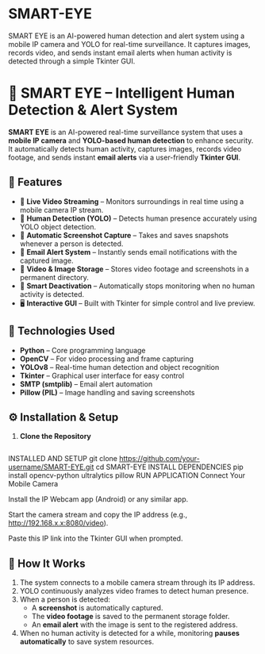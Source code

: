 # SMART-EYE
SMART EYE is an AI-powered human detection and alert system using a mobile IP camera and YOLO for real-time surveillance. It captures images, records video, and sends instant email alerts when human activity is detected through a simple Tkinter GUI.
# 🧠 SMART EYE – Intelligent Human Detection & Alert System

**SMART EYE** is an AI-powered real-time surveillance system that uses a **mobile IP camera** and **YOLO-based human detection** to enhance security.  
It automatically detects human activity, captures images, records video footage, and sends instant **email alerts** via a user-friendly **Tkinter GUI**.
## 🚀 Features

- 🎥 **Live Video Streaming** – Monitors surroundings in real time using a mobile camera IP stream.  
- 🧍 **Human Detection (YOLO)** – Detects human presence accurately using YOLO object detection.  
- 📸 **Automatic Screenshot Capture** – Takes and saves snapshots whenever a person is detected.  
- 📩 **Email Alert System** – Instantly sends email notifications with the captured image.  
- 💾 **Video & Image Storage** – Stores video footage and screenshots in a permanent directory.  
- 📴 **Smart Deactivation** – Automatically stops monitoring when no human activity is detected.  
- 🖥️ **Interactive GUI** – Built with Tkinter for simple control and live preview.
## 🧩 Technologies Used

- **Python** – Core programming language  
- **OpenCV** – For video processing and frame capturing  
- **YOLOv8** – Real-time human detection and object recognition  
- **Tkinter** – Graphical user interface for easy control  
- **SMTP (smtplib)** – Email alert automation  
- **Pillow (PIL)** – Image handling and saving screenshots
## ⚙️ Installation & Setup

1. **Clone the Repository**
   ```bash
  INSTALLED AND SETUP
  git clone https://github.com/your-username/SMART-EYE.git
   cd SMART-EYE
   INSTALL DEPENDENCIES
   pip install opencv-python ultralytics pillow
RUN APPLICATION
Connect Your Mobile Camera

Install the IP Webcam app (Android) or any similar app.

Start the camera stream and copy the IP address (e.g., http://192.168.x.x:8080/video).

Paste this IP link into the Tkinter GUI when prompted.
## 📸 How It Works

1. The system connects to a mobile camera stream through its IP address.  
2. YOLO continuously analyzes video frames to detect human presence.  
3. When a person is detected:
   - A **screenshot** is automatically captured.  
   - The **video footage** is saved to the permanent storage folder.  
   - An **email alert** with the image is sent to the registered address.  
4. When no human activity is detected for a while, monitoring **pauses automatically** to save system resources.
